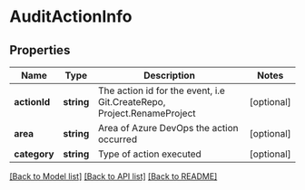 # AuditActionInfo

## Properties
Name | Type | Description | Notes
------------ | ------------- | ------------- | -------------
**actionId** | **string** | The action id for the event, i.e Git.CreateRepo, Project.RenameProject | [optional] 
**area** | **string** | Area of Azure DevOps the action occurred | [optional] 
**category** | **string** | Type of action executed | [optional] 

[[Back to Model list]](../README.md#documentation-for-models) [[Back to API list]](../README.md#documentation-for-api-endpoints) [[Back to README]](../README.md)


